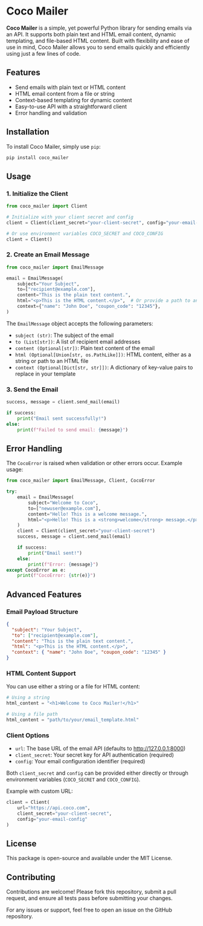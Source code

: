 # Coco Mailer

**Coco Mailer** is a simple, yet powerful Python library for sending emails via an API. It supports both plain text and HTML email content, dynamic templating, and file-based HTML content. Built with flexibility and ease of use in mind, Coco Mailer allows you to send emails quickly and efficiently using just a few lines of code.

## Features

- Send emails with plain text or HTML content
- HTML email content from a file or string
- Context-based templating for dynamic content
- Easy-to-use API with a straightforward client
- Error handling and validation

## Installation

To install Coco Mailer, simply use `pip`:

```bash
pip install coco_mailer
```

## Usage

### 1. Initialize the Client

```python
from coco_mailer import Client

# Initialize with your client secret and config
client = Client(client_secret="your-client-secret", config="your-email-config")

# Or use environment variables COCO_SECRET and COCO_CONFIG
client = Client()
```

### 2. Create an Email Message

```python
from coco_mailer import EmailMessage

email = EmailMessage(
    subject="Your Subject",
    to=["recipient@example.com"],
    content="This is the plain text content.",
    html="<p>This is the HTML content.</p>",  # Or provide a path to an HTML file
    context={"name": "John Doe", "coupon_code": "12345"},
)
```

The `EmailMessage` object accepts the following parameters:

- `subject (str)`: The subject of the email
- `to (List[str])`: A list of recipient email addresses
- `content (Optional[str])`: Plain text content of the email
- `html (Optional[Union[str, os.PathLike]])`: HTML content, either as a string or path to an HTML file
- `context (Optional[Dict[str, str]])`: A dictionary of key-value pairs to replace in your template

### 3. Send the Email

```python
success, message = client.send_mail(email)

if success:
    print("Email sent successfully!")
else:
    print(f"Failed to send email: {message}")
```

## Error Handling

The `CocoError` is raised when validation or other errors occur. Example usage:

```python
from coco_mailer import EmailMessage, Client, CocoError

try:
    email = EmailMessage(
        subject="Welcome to Coco",
        to=["newuser@example.com"],
        content="Hello! This is a welcome message.",
        html="<p>Hello! This is a <strong>welcome</strong> message.</p>",
    )
    client = Client(client_secret="your-client-secret")
    success, message = client.send_mail(email)

    if success:
        print("Email sent!")
    else:
        print(f"Error: {message}")
except CocoError as e:
    print(f"CocoError: {str(e)}")
```

## Advanced Features

### Email Payload Structure

```json
{
  "subject": "Your Subject",
  "to": ["recipient@example.com"],
  "content": "This is the plain text content.",
  "html": "<p>This is the HTML content.</p>",
  "context": { "name": "John Doe", "coupon_code": "12345" }
}
```

### HTML Content Support

You can use either a string or a file for HTML content:

```python
# Using a string
html_content = "<h1>Welcome to Coco Mailer!</h1>"

# Using a file path
html_content = "path/to/your/email_template.html"
```

### Client Options

- `url`: The base URL of the email API (defaults to http://127.0.0.1:8000)
- `client_secret`: Your secret key for API authentication (required)
- `config`: Your email configuration identifier (required)

Both `client_secret` and `config` can be provided either directly or through environment variables (`COCO_SECRET` and `COCO_CONFIG`).

Example with custom URL:

```python
client = Client(
    url="https://api.coco.com",
    client_secret="your-client-secret",
    config="your-email-config"
)
```

## License

This package is open-source and available under the MIT License.

## Contributing

Contributions are welcome! Please fork this repository, submit a pull request, and ensure all tests pass before submitting your changes.

For any issues or support, feel free to open an issue on the GitHub repository.
